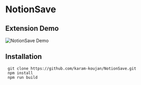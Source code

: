 # NotionSave

## Extension Demo

![NotionSave Demo](https://twitter.com/karamkaku/status/16647728229529968)

## Installation

```shell
 git clone https://github.com/karam-koujan/NotionSave.git
 npm install
 npm run build
```
